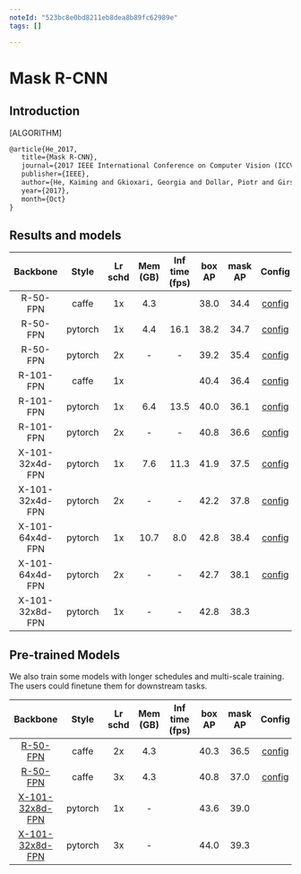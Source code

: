 ```yaml
---
noteId: "523bc8e0bd8211eb8dea8b89fc62989e"
tags: []

---
```


# Mask R-CNN

## Introduction

[ALGORITHM]

```latex
@article{He_2017,
   title={Mask R-CNN},
   journal={2017 IEEE International Conference on Computer Vision (ICCV)},
   publisher={IEEE},
   author={He, Kaiming and Gkioxari, Georgia and Dollar, Piotr and Girshick, Ross},
   year={2017},
   month={Oct}
}
```

## Results and models

|    Backbone     |  Style  | Lr schd | Mem (GB) | Inf time (fps) | box AP | mask AP | Config | Download |
| :-------------: | :-----: | :-----: | :------: | :------------: | :----: | :-----: | :------: | :--------: |
|    R-50-FPN     |  caffe  |   1x    | 4.3      |                | 38.0   | 34.4    |  [config](https://github.com/open-mmlab/mmdetection/tree/master/configs/mask_rcnn/mask_rcnn_r50_caffe_fpn_1x_coco.py) | [model](http://download.openmmlab.com/mmdetection/v2.0/mask_rcnn/mask_rcnn_r50_caffe_fpn_1x_coco/mask_rcnn_r50_caffe_fpn_1x_coco_bbox_mAP-0.38__segm_mAP-0.344_20200504_231812-0ebd1859.pth) &#124; [log](http://download.openmmlab.com/mmdetection/v2.0/mask_rcnn/mask_rcnn_r50_caffe_fpn_1x_coco/mask_rcnn_r50_caffe_fpn_1x_coco_20200504_231812.log.json) |
|    R-50-FPN     | pytorch |   1x    | 4.4      | 16.1           | 38.2   | 34.7    |  [config](https://github.com/open-mmlab/mmdetection/tree/master/configs/mask_rcnn/mask_rcnn_r50_fpn_1x_coco.py) | [model](http://download.openmmlab.com/mmdetection/v2.0/mask_rcnn/mask_rcnn_r50_fpn_1x_coco/mask_rcnn_r50_fpn_1x_coco_20200205-d4b0c5d6.pth) &#124; [log](http://download.openmmlab.com/mmdetection/v2.0/mask_rcnn/mask_rcnn_r50_fpn_1x_coco/mask_rcnn_r50_fpn_1x_coco_20200205_050542.log.json) |
|    R-50-FPN     | pytorch |   2x    | -        | -              | 39.2   | 35.4    | [config](https://github.com/open-mmlab/mmdetection/tree/master/configs/mask_rcnn/mask_rcnn_r50_fpn_2x_coco.py) | [model](http://download.openmmlab.com/mmdetection/v2.0/mask_rcnn/mask_rcnn_r50_fpn_2x_coco/mask_rcnn_r50_fpn_2x_coco_bbox_mAP-0.392__segm_mAP-0.354_20200505_003907-3e542a40.pth) &#124; [log](http://download.openmmlab.com/mmdetection/v2.0/mask_rcnn/mask_rcnn_r50_fpn_2x_coco/mask_rcnn_r50_fpn_2x_coco_20200505_003907.log.json)  |
|    R-101-FPN    |  caffe  |   1x    |          |                | 40.4   | 36.4    |  [config](https://github.com/open-mmlab/mmdetection/tree/master/configs/mask_rcnn/mask_rcnn_r101_caffe_fpn_1x_coco.py) | [model](http://download.openmmlab.com/mmdetection/v2.0/mask_rcnn/mask_rcnn_r101_caffe_fpn_1x_coco/mask_rcnn_r101_caffe_fpn_1x_coco_20200601_095758-805e06c1.pth) &#124; [log](http://download.openmmlab.com/mmdetection/v2.0/mask_rcnn/mask_rcnn_r101_caffe_fpn_1x_coco/mask_rcnn_r101_caffe_fpn_1x_coco_20200601_095758.log.json)|
|    R-101-FPN    | pytorch |   1x    | 6.4      | 13.5           | 40.0   | 36.1    |  [config](https://github.com/open-mmlab/mmdetection/tree/master/configs/mask_rcnn/mask_rcnn_r101_fpn_1x_coco.py) | [model](http://download.openmmlab.com/mmdetection/v2.0/mask_rcnn/mask_rcnn_r101_fpn_1x_coco/mask_rcnn_r101_fpn_1x_coco_20200204-1efe0ed5.pth) &#124; [log](http://download.openmmlab.com/mmdetection/v2.0/mask_rcnn/mask_rcnn_r101_fpn_1x_coco/mask_rcnn_r101_fpn_1x_coco_20200204_144809.log.json) |
|    R-101-FPN    | pytorch |   2x    | -        | -              | 40.8   | 36.6    | [config](https://github.com/open-mmlab/mmdetection/tree/master/configs/mask_rcnn/mask_rcnn_r101_fpn_2x_coco.py) | [model](http://download.openmmlab.com/mmdetection/v2.0/mask_rcnn/mask_rcnn_r101_fpn_2x_coco/mask_rcnn_r101_fpn_2x_coco_bbox_mAP-0.408__segm_mAP-0.366_20200505_071027-14b391c7.pth) &#124; [log](http://download.openmmlab.com/mmdetection/v2.0/mask_rcnn/mask_rcnn_r101_fpn_2x_coco/mask_rcnn_r101_fpn_2x_coco_20200505_071027.log.json)  |
| X-101-32x4d-FPN | pytorch |   1x    | 7.6      | 11.3           | 41.9   | 37.5    |  [config](https://github.com/open-mmlab/mmdetection/tree/master/configs/mask_rcnn/mask_rcnn_x101_32x4d_fpn_1x_coco.py) | [model](http://download.openmmlab.com/mmdetection/v2.0/mask_rcnn/mask_rcnn_x101_32x4d_fpn_1x_coco/mask_rcnn_x101_32x4d_fpn_1x_coco_20200205-478d0b67.pth) &#124; [log](http://download.openmmlab.com/mmdetection/v2.0/mask_rcnn/mask_rcnn_x101_32x4d_fpn_1x_coco/mask_rcnn_x101_32x4d_fpn_1x_coco_20200205_034906.log.json) |
| X-101-32x4d-FPN | pytorch |   2x    | -        | -              | 42.2   | 37.8    | [config](https://github.com/open-mmlab/mmdetection/tree/master/configs/mask_rcnn/mask_rcnn_x101_32x4d_fpn_2x_coco.py) | [model](http://download.openmmlab.com/mmdetection/v2.0/mask_rcnn/mask_rcnn_x101_32x4d_fpn_2x_coco/mask_rcnn_x101_32x4d_fpn_2x_coco_bbox_mAP-0.422__segm_mAP-0.378_20200506_004702-faef898c.pth) &#124; [log](http://download.openmmlab.com/mmdetection/v2.0/mask_rcnn/mask_rcnn_x101_32x4d_fpn_2x_coco/mask_rcnn_x101_32x4d_fpn_2x_coco_20200506_004702.log.json)  |
| X-101-64x4d-FPN | pytorch |   1x    | 10.7     | 8.0            | 42.8   | 38.4    |  [config](https://github.com/open-mmlab/mmdetection/tree/master/configs/mask_rcnn/mask_rcnn_x101_64x4d_fpn_1x_coco.py) | [model](http://download.openmmlab.com/mmdetection/v2.0/mask_rcnn/mask_rcnn_x101_64x4d_fpn_1x_coco/mask_rcnn_x101_64x4d_fpn_1x_coco_20200201-9352eb0d.pth) &#124; [log](http://download.openmmlab.com/mmdetection/v2.0/mask_rcnn/mask_rcnn_x101_64x4d_fpn_1x_coco/mask_rcnn_x101_64x4d_fpn_1x_coco_20200201_124310.log.json) |
| X-101-64x4d-FPN | pytorch |   2x    |  -       |   -            |  42.7  |  38.1   | [config](https://github.com/open-mmlab/mmdetection/tree/master/configs/mask_rcnn/mask_rcnn_x101_64x4d_fpn_2x_coco.py) | [model](http://download.openmmlab.com/mmdetection/v2.0/mask_rcnn/mask_rcnn_x101_64x4d_fpn_2x_coco/mask_rcnn_x101_64x4d_fpn_2x_coco_20200509_224208-39d6f70c.pth) &#124; [log](http://download.openmmlab.com/mmdetection/v2.0/mask_rcnn/mask_rcnn_x101_64x4d_fpn_2x_coco/mask_rcnn_x101_64x4d_fpn_2x_coco_20200509_224208.log.json)|
| X-101-32x8d-FPN | pytorch |   1x    |  -       |   -            |  42.8  |  38.3   | |

## Pre-trained Models

We also train some models with longer schedules and multi-scale training. The users could finetune them for downstream tasks.

|    Backbone     |  Style  | Lr schd | Mem (GB) | Inf time (fps) | box AP | mask AP | Config | Download |
| :-------------: | :-----: | :-----: | :------: | :------------: | :----: | :-----: | :------: | :--------: |
|    [R-50-FPN](./mask_rcnn_r50_caffe_fpn_mstrain-poly_2x_coco.py)     |  caffe  |   2x    | 4.3      |                | 40.3   | 36.5    |  [config](https://github.com/open-mmlab/mmdetection/tree/master/configs/mask_rcnn/mask_rcnn_r50_caffe_fpn_mstrain-poly_2x_coco.py) | [model](http://download.openmmlab.com/mmdetection/v2.0/mask_rcnn/mask_rcnn_r50_caffe_fpn_mstrain-poly_2x_coco/mask_rcnn_r50_caffe_fpn_mstrain-poly_2x_coco_bbox_mAP-0.403__segm_mAP-0.365_20200504_231822-a75c98ce.pth) &#124; [log](http://download.openmmlab.com/mmdetection/v2.0/mask_rcnn/mask_rcnn_r50_caffe_fpn_mstrain-poly_2x_coco/mask_rcnn_r50_caffe_fpn_mstrain-poly_2x_coco_20200504_231822.log.json)
|    [R-50-FPN](./mask_rcnn_r50_caffe_fpn_mstrain-poly_3x_coco.py)     |  caffe  |   3x    | 4.3      |                | 40.8   | 37.0    |  [config](https://github.com/open-mmlab/mmdetection/tree/master/configs/mask_rcnn/mask_rcnn_r50_caffe_fpn_mstrain-poly_3x_coco.py) | [model](http://download.openmmlab.com/mmdetection/v2.0/mask_rcnn/mask_rcnn_r50_caffe_fpn_mstrain-poly_3x_coco/mask_rcnn_r50_caffe_fpn_mstrain-poly_3x_coco_bbox_mAP-0.408__segm_mAP-0.37_20200504_163245-42aa3d00.pth) &#124; [log](http://download.openmmlab.com/mmdetection/v2.0/mask_rcnn/mask_rcnn_r50_caffe_fpn_mstrain-poly_3x_coco/mask_rcnn_r50_caffe_fpn_mstrain-poly_3x_coco_20200504_163245.log.json)
|    [X-101-32x8d-FPN](./mask_rcnn_x101_32x8d_fpn_mstrain-poly_3x_coco.py)     |  pytorch  |   1x    | -     |       | 43.6 | 39.0 |
|    [X-101-32x8d-FPN](./mask_rcnn_x101_32x8d_fpn_mstrain-poly_3x_coco.py)     |  pytorch  |   3x    | -     |       | 44.0 | 39.3 |
